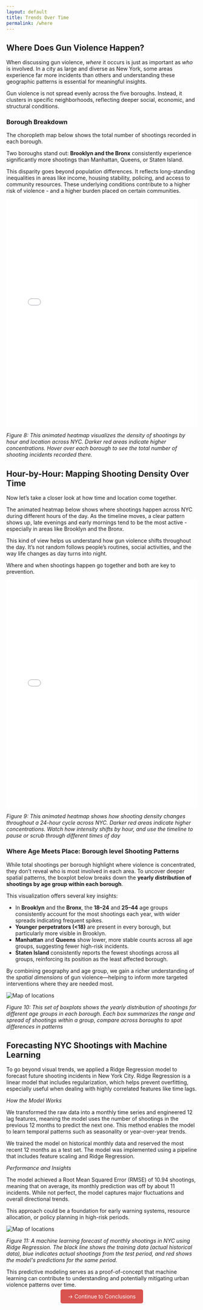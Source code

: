 ```yaml
---
layout: default
title: Trends Over Time
permalink: /where
---
```


##  Where Does Gun Violence Happen?

When discussing gun violence, *where* it occurs is just as important as *who* is involved. In a city as large and diverse as New York, some areas experience far more incidents than others and understanding these geographic patterns is essential for meaningful insights.

Gun violence is not spread evenly across the five boroughs. Instead, it clusters in specific neighborhoods, reflecting deeper social, economic, and structural conditions.

###  Borough Breakdown

The choropleth map below shows the total number of shootings recorded in each borough.

Two boroughs stand out: **Brooklyn and the Bronx** consistently experience significantly more shootings than Manhattan, Queens, or Staten Island.

This disparity goes beyond population differences. It reflects long-standing inequalities in areas like income, housing stability, policing, and access to community resources. These underlying conditions contribute to a higher risk of violence - and a higher burden placed on certain communities.

<iframe src="/final-project/assets/boroughmap.html" width="100%" height="600" frameborder="0"></iframe>


*Figure 8: This animated heatmap visualizes the density of shootings by hour and location across NYC. Darker red areas indicate higher concentrations. Hover over each borough to see the total number of shooting incidents recorded there.*

## Hour-by-Hour: Mapping Shooting Density Over Time

Now let’s take a closer look at how time and location come together.

The animated heatmap below shows where shootings happen across NYC during different hours of the day. As the timeline moves, a clear pattern shows up, late evenings and early mornings tend to be the most active - especially in areas like Brooklyn and the Bronx.

This kind of view helps us understand how gun violence shifts throughout the day. It’s not random follows people’s routines, social activities, and the way life changes as day turns into night.

Where and when shootings happen go together and both are key to prevention.

<iframe src="/final-project/assets/hourlydensity.html" width="100%" height="600" frameborder="0"></iframe>

*Figure 9: This animated heatmap shows how shooting density changes throughout a 24-hour cycle across NYC. Darker red areas indicate higher concentrations. Watch how intensity shifts by hour, and use the timeline to pause or scrub through different times of day*


### Where Age Meets Place: Borough level Shooting Patterns

While total shootings per borough highlight where violence is concentrated, they don’t reveal who
is most involved in each area. To uncover deeper spatial patterns, the boxplot below breaks down the **yearly distribution of shootings by age group within each borough**.

This visualization offers several key insights:

- In **Brooklyn** and the **Bronx**, the **18–24** and **25–44** age groups consistently account for the most shootings each year, with wider spreads indicating frequent spikes.
- **Younger perpetrators (<18)** are present in every borough, but particularly more visible in Brooklyn.
- **Manhattan** and **Queens** show lower, more stable counts across all age groups, suggesting fewer high-risk incidents.
- **Staten Island** consistently reports the fewest shootings across all groups, reinforcing its position as the least affected borough.

By combining geography and age group, we gain a richer understanding of the *spatial dimensions* of gun violence—helping to inform more targeted interventions where they are needed most.

![Map of locations](/assets/agemeetplace.png)

*Figure 10: This set of boxplots shows the yearly distribution of shootings for different age groups in each borough. Each box summarizes the range and spread of shootings within a group, compare across boroughs to spot differences in patterns*


## Forecasting NYC Shootings with Machine Learning
To go beyond visual trends, we applied a Ridge Regression model to forecast future shooting incidents in New York City. Ridge Regression is a linear model that includes regularization, which helps prevent overfitting, especially useful when dealing with highly correlated features like time lags.

*How the Model Works*

We transformed the raw data into a monthly time series and engineered 12 lag features, meaning the model uses the number of shootings in the previous 12 months to predict the next one. This method enables the model to learn temporal patterns such as seasonality or year-over-year trends.

We trained the model on historical monthly data and reserved the most recent 12 months as a test set. The model was implemented using a pipeline that includes feature scaling and Ridge Regression.

*Performance and Insights*

The model achieved a Root Mean Squared Error (RMSE) of 10.94 shootings, meaning that on average, its monthly prediction was off by about 11 incidents. While not perfect, the model captures major fluctuations and overall directional trends.

This approach could be a foundation for early warning systems, resource allocation, or policy planning in high-risk periods.

![Map of locations](/assets/machinelearn.png)

*Figure 11: A machine learning forecast of monthly shootings in NYC using Ridge Regression. The black line shows the training data (actual historical data), blue indicates actual shootings from the test period, and red shows the model's predictions for the same period.*

This predictive modeling serves as a proof-of-concept that machine learning can contribute to understanding and potentially mitigating urban violence patterns over time.


<p style="text-align: center;">
  <a href="{{ '/#conclusions' | relative_url }}" style="padding: 10px 20px; background-color: #d9534f; color: white; text-decoration: none; border-radius: 5px;">→ Continue to Conclusions</a>
</p>

